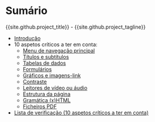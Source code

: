 # Sumário

{{site.github.project_title}} - {{site.github.project_tagline}}

- [Introdução](introducao.md)
- 10 aspetos críticos a ter em conta:
  - [Menu de navegação principal](menu.md)
  - [Títulos e subtítulos](titulos.md)
  - [Tabelas de dados](tabelas-de-dados.md)
  - [Formulários](formularios.md)
  - [Gráficos e imagens-link](imagens.md)
  - [Contraste](contraste.md)
  - [Leitores de vídeo ou áudio](leitores-media.md)
  - [Estrutura da página](estrutura.md)
  - [Gramática (x)HTML](dtd.md)
  - [Ficheiros PDF](ficheiros-pdf.md)
- [Lista de verificação (10 aspetos críticos a ter em conta)](lista-verificacao.md)
